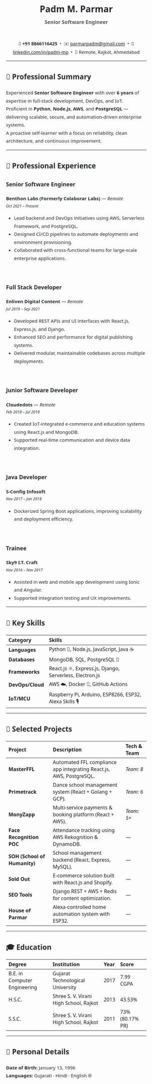 <div style="font-family:'Segoe UI',Roboto,Helvetica,Arial,sans-serif;line-height:1.7;font-size:15px;color:#24292e;padding:28px;max-width:900px;margin:auto;">

<h1 align="center" style="margin-bottom:4px;font-size:28px;">Padm M. Parmar</h1>
<p align="center" style="margin-top:0;font-size:16px;font-weight:600;color:#555;">Senior Software Engineer</p>

<br/>

<div align="center" style="font-size:14.5px;line-height:1.8;margin-bottom:8px;">
📱 <b>+91 8866116425</b> &nbsp;•&nbsp; ✉️ <a href="mailto:parmarpadm@gmail.com">parmarpadm@gmail.com</a> &nbsp;•&nbsp;  
🔗 <a href="https://www.linkedin.com/in/padm-mp/">linkedin.com/in/padm-mp</a> &nbsp;•&nbsp; 📍 Remote, Rajkot, Ahmedabad  
</div>

---

## 🧭 Professional Summary  

Experienced <b>Senior Software Engineer</b> with over <b>6 years</b> of expertise in full-stack development, DevOps, and IoT.  
Proficient in <b>Python</b>, <b>Node.js</b>, <b>AWS</b>, and <b>PostgreSQL</b> — delivering scalable, secure, and automation-driven enterprise systems.  
A proactive self-learner with a focus on reliability, clean architecture, and continuous improvement.

---

## 💼 Professional Experience  

### **Senior Software Engineer**  
**Benthon Labs (Formerly Colaborar Labs)** — *Remote*  
<small><i>Oct 2021 – Present</i></small>  

- Lead backend and DevOps initiatives using AWS, Serverless Framework, and PostgreSQL.  
- Designed CI/CD pipelines to automate deployments and environment provisioning.  
- Collaborated with cross-functional teams for large-scale enterprise applications.  

<br/>

### **Full Stack Developer**  
**Enliven Digital Content** — *Remote*  
<small><i>Jul 2019 – Sep 2021</i></small>  

- Developed REST APIs and UI interfaces with React.js, Express.js, and Django.  
- Enhanced SEO and performance for digital publishing systems.  
- Delivered modular, maintainable codebases across multiple deployments.  

<br/>

### **Junior Software Developer**  
**Cloudedots** — *Remote*  
<small><i>Feb 2018 – Jul 2019</i></small>  

- Created IoT-integrated e-commerce and education systems using React.js and MongoDB.  
- Supported real-time communication and device data integration.  

<br/>

### **Java Developer**  
**S-Config Infosoft**  
<small><i>Nov 2017 – Jan 2018</i></small>  

- Dockerized Spring Boot applications, improving scalability and deployment efficiency.  

<br/>

### **Trainee**  
**Sky9 I.T. Craft**  
<small><i>Nov 2016 – Nov 2017</i></small>  

- Assisted in web and mobile app development using Ionic and Angular.  
- Supported integration testing and UX improvements.  

---

## 🧩 Key Skills

| Category | Skills |
|:--|:--|
| **Languages** | Python 🐍, Node.js, JavaScript, Java ☕ |
| **Databases** | MongoDB, SQL, PostgreSQL 🐘 |
| **Frameworks** | React.js ⚛️, Express.js, Django, Serverless, Electron.js |
| **DevOps/Cloud** | AWS ☁️, Docker 🐳, GitHub Actions |
| **IoT/MCU** | Raspberry Pi, Arduino, ESP8266, ESP32, Alexa Skills 🎙️ |

---

## 🚀 Selected Projects  

| **Project** | **Description** | **Tech & Team** |
|:--|:--|:--|
| **MasterFFL** | Automated FFL compliance app integrating React.js, AWS, PostgreSQL. | *Team: 8* |
| **Primetrack** | Dance school management system (React + Golang + GCP). | *Team: 6* |
| **MonyZapp** | Multi-service payments & booking platform (React + AWS). | *Team: 5+* |
| **Face Recognition POC** | Attendance tracking using AWS Rekognition & DynamoDB. | — |
| **SOH (School of Humanity)** | School management backend (React, Express, MySQL). | — |
| **Sold Out** | E-commerce solution built with React.js and Shopify. | — |
| **SEO Tools** | Django REST + AWS + Redis for content optimization. | — |
| **House of Parmar** | Alexa-controlled home automation system with ESP32. | — |

---

## 🎓 Education  

| **Degree** | **Institution** | **Year** | **Score** |
|:--|:--|:--|:--|
| B.E. in Computer Engineering | Gujarat Technological University | 2017 | 7.99 CGPA |
| H.S.C. | Shree S. V. Virani High School, Rajkot | 2013 | 43.53% |
| S.S.C. | Shree S. V. Virani High School, Rajkot | 2011 | 73% (80.17% PR) |

---

## 🙋 Personal Details  

**Date of Birth:** January 13, 1996  
**Languages:** Gujarati · Hindi · English 🌐  

</div>
